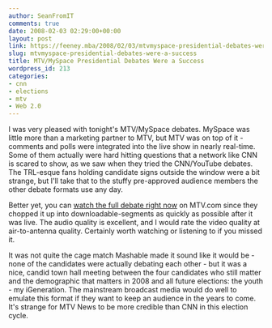 ```yaml
---
author: SeanFromIT
comments: true
date: 2008-02-03 02:29:00+00:00
layout: post
link: https://feeney.mba/2008/02/03/mtvmyspace-presidential-debates-were-a-success/
slug: mtvmyspace-presidential-debates-were-a-success
title: MTV/MySpace Presidential Debates Were a Success
wordpress_id: 213
categories:
- cnn
- elections
- mtv
- Web 2.0
---
```


I was very pleased with tonight's MTV/MySpace debates. MySpace was little more than a marketing partner to MTV, but MTV was on top of it - comments and polls were integrated into the live show in nearly real-time. Some of them actually were hard hitting questions that a network like CNN is scared to show, as we saw when they tried the CNN/YouTube debates. The TRL-esque fans holding candidate signs outside the window were a bit strange, but I'll take that to the stuffy pre-approved audience members the other debate formats use any day.  
  
Better yet, you can [watch the full debate right now](http://www.mtv.com/overdrive/?id=1580846&vid=207153) on MTV.com since they chopped it up into downloadable-segments as quickly as possible after it was live. The audio quality is excellent, and I would rate the video quality at air-to-antenna quality. Certainly worth watching or listening to if you missed it.  
  
It was not quite the cage match Mashable made it sound like it would be - none of the candidates were actually debating each other - but it was a nice, candid town hall meeting between the four candidates who still matter and the demographic that matters in 2008 and all future elections: the youth - my iGeneration. The mainstream broadcast media would do well to emulate this format if they want to keep an audience in the years to come. It's strange for MTV News to be more credible than CNN in this election cycle.
